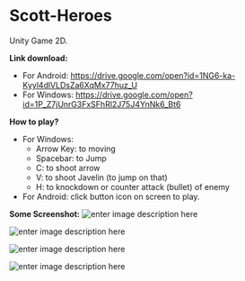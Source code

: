 # Scott-Heroes
 Unity Game 2D.

**Link download:**
- For Android: https://drive.google.com/open?id=1NG6-ka-Kyyl4dlVLDsZa6XqMx77huz_U
- For Windows: https://drive.google.com/open?id=1P_Z7jUnrG3FxSFhRl2J75J4YnNk6_Bt6

**How to play?**
- For Windows:
   - Arrow Key: to moving
   - Spacebar: to Jump
   - C: to shoot arrow
   - V: to shoot Javelin (to jump on that)
   - H: to knockdown or counter attack (bullet) of enemy
 - For Android: click button icon on screen to play.

**Some Screenshot:**
![enter image description here](https://i.imgur.com/EDcFVuj.jpg)

![enter image description here](https://i.imgur.com/U6TH71Q.png)

![enter image description here](https://i.imgur.com/FAeg2Ki.png)

![enter image description here](https://i.imgur.com/zsL4kaY.png)
